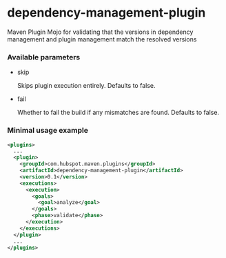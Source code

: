 # dependency-management-plugin

Maven Plugin Mojo for validating that the versions in dependency management and plugin management match the resolved versions

### Available parameters

* skip

    Skips plugin execution entirely. Defaults to false.

* fail

    Whether to fail the build if any mismatches are found.  Defaults to false.

### Minimal usage example

```xml
<plugins>
  ...
  <plugin>
    <groupId>com.hubspot.maven.plugins</groupId>
    <artifactId>dependency-management-plugin</artifactId>
    <version>0.1</version>
    <executions>
      <execution>
        <goals>
          <goal>analyze</goal>
        </goals>
        <phase>validate</phase>
      </execution>
    </executions>
  </plugin>
  ...
</plugins>
```
